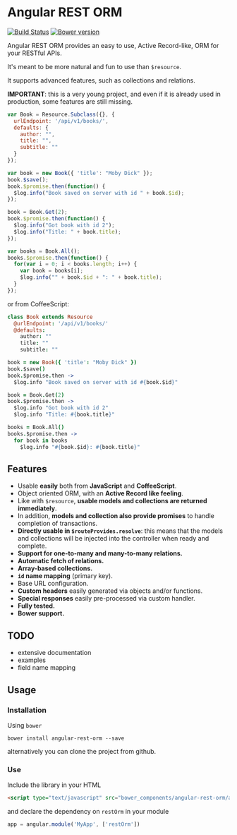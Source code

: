 Angular REST ORM
================

[![Build Status](https://travis-ci.org/panta/angular-rest-orm.svg)](https://travis-ci.org/panta/angular-rest-orm) [![Bower version](https://badge.fury.io/bo/angular-rest-orm.svg)](http://badge.fury.io/bo/angular-rest-orm)

Angular REST ORM provides an easy to use, Active Record-like, ORM for your RESTful APIs.

It's meant to be more natural and fun to use than `$resource`.

It supports advanced features, such as collections and relations.

**IMPORTANT**: this is a very young project, and even if it is already used in production, some features are still missing.

```javascript
var Book = Resource.Subclass({}, {
  urlEndpoint: '/api/v1/books/',
  defaults: {
    author: "",
    title: "",
    subtitle: ""
  }
});

var book = new Book({ 'title': "Moby Dick" });
book.$save();
book.$promise.then(function() {
  $log.info("Book saved on server with id " + book.$id);
});

book = Book.Get(2);
book.$promise.then(function() {
  $log.info("Got book with id 2");
  $log.info("Title: " + book.title);
});

var books = Book.All();
books.$promise.then(function() {
  for(var i = 0; i < books.length; i++) {
    var book = books[i];
    $log.info("" + book.$id + ": " + book.title);
  }
});
```

or from CoffeeScript:

```coffeescript
class Book extends Resource
  @urlEndpoint: '/api/v1/books/'
  @defaults:
    author: ""
    title: ""
    subtitle: ""

book = new Book({ 'title': "Moby Dick" })
book.$save()
book.$promise.then ->
  $log.info "Book saved on server with id #{book.$id}"

book = Book.Get(2)
book.$promise.then ->
  $log.info "Got book with id 2"
  $log.info "Title: #{book.title}"

books = Book.All()
books.$promise.then ->
  for book in books
    $log.info "#{book.$id}: #{book.title}"
```

## Features

* Usable **easily** both from **JavaScript** and **CoffeeScript**.
* Object oriented ORM, with an **Active Record like feeling**.
* Like with `$resource`, **usable models and collections are returned immediately**.
* In addition, **models and collection also provide promises** to handle completion of transactions.
* **Directly usable in `$routeProvides.resolve`**: this means that the models and collections will be injected into the controller when ready and complete.
* **Support for one-to-many and many-to-many relations.**
* **Automatic fetch of relations.**
* **Array-based collections.**
* **`id` name mapping** (primary key).
* Base URL configuration.
* **Custom headers** easily generated via objects and/or functions.
* **Special responses** easily pre-processed via custom handler.
* **Fully tested.**
* **Bower support.**

## TODO

* extensive documentation
* examples
* field name mapping

## Usage

### Installation

Using `bower`

```
bower install angular-rest-orm --save
```

alternatively you can clone the project from github.

### Use

Include the library in your HTML

```html
<script type="text/javascript" src="bower_components/angular-rest-orm/angular-rest-orm.min.js"></script>
```

and declare the dependency on `restOrm` in your module

```javascript
app = angular.module('MyApp', ['restOrm'])
```
